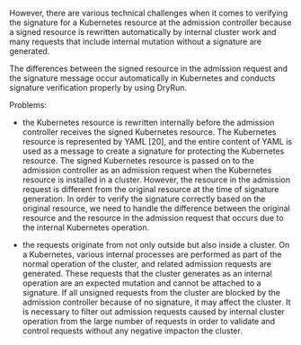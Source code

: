 However, there are various technical challenges when it comes to verifying the signature for a Kubernetes resource at the admission controller because a signed resource is rewritten automatically by internal cluster work and many requests that include internal mutation without a signature are generated.

The differences between the signed resource in the admission request and the signature message occur automatically in Kubernetes and conducts signature verification properly by using DryRun.

Problems:
- the Kubernetes resource is rewritten internally before the admission controller receives the signed Kubernetes resource. The Kubernetes resource is represented by YAML [20], and the entire content of YAML is used as a message to create a signature for protecting the Kubernetes resource. The signed Kubernetes resource is passed on to the admission controller as an admission request when the Kubernetes resource is installed in a cluster. However, the resource in the admission request is different from the original resource at the time of signature generation. In order to verify the signature correctly based on the original resource, we need to handle the difference between the original resource and the resource in the admission request that occurs due to the internal Kubernetes operation.

- the requests originate from not only outside but also inside a cluster. On a Kubernetes, various internal processes are performed as part of the normal operation of the cluster, and related admission requests are generated. These requests that the cluster generates as an internal operation are an expected mutation and cannot be attached to a signature. If all unsigned requests from the cluster are blocked by the admission controller because of no signature, it may affect the cluster. It is necessary to filter out admission requests caused by internal cluster operation from the large number of requests in order to validate and control requests without any negative impacton the cluster.